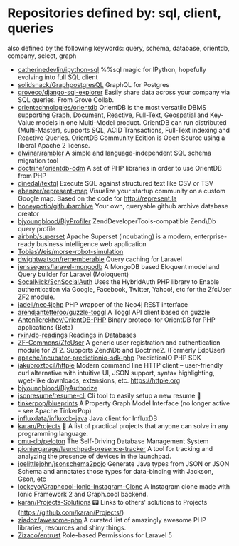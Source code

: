 # Repositories defined by: sql, client, queries

also defined by the following keywords: query, schema, database, orientdb, company, select, graph

- [catherinedevlin/ipython-sql](https://github.com/catherinedevlin/ipython-sql)
  %%sql magic for IPython, hopefully evolving into full SQL client
- [solidsnack/GraphpostgresQL](https://github.com/solidsnack/GraphpostgresQL)
  GraphQL for Postgres
- [groveco/django-sql-explorer](https://github.com/groveco/django-sql-explorer)
  Easily share data across your company via SQL queries. From Grove Collab.
- [orientechnologies/orientdb](https://github.com/orientechnologies/orientdb)
  OrientDB is the most versatile DBMS supporting Graph, Document, Reactive, Full-Text, Geospatial and Key-Value models in one Multi-Model product. OrientDB can run distributed (Multi-Master), supports SQL, ACID Transactions, Full-Text indexing and Reactive Queries. OrientDB Community Edition is Open Source using a liberal Apache 2 license.
- [elwinar/rambler](https://github.com/elwinar/rambler)
  A simple and language-independent SQL schema migration tool
- [doctrine/orientdb-odm](https://github.com/doctrine/orientdb-odm)
  A set of PHP libraries in order to use OrientDB from PHP
- [dinedal/textql](https://github.com/dinedal/textql)
  Execute SQL against structured text like CSV or TSV
- [abenzer/represent-map](https://github.com/abenzer/represent-map)
  Visualize your startup community on a custom Google map. Based on the code for http://represent.la
- [honeypotio/githubarchive](https://github.com/honeypotio/githubarchive)
  Your own, queryable github archive database creator
- [bjyoungblood/BjyProfiler](https://github.com/bjyoungblood/BjyProfiler)
  ZendDeveloperTools-compatible Zend\Db query profile
- [airbnb/superset](https://github.com/airbnb/superset)
  Apache Superset (incubating) is a modern, enterprise-ready business intelligence web application
- [TobiasWeis/morse-robot-simulation](https://github.com/TobiasWeis/morse-robot-simulation)
- [dwightwatson/rememberable](https://github.com/dwightwatson/rememberable)
  Query caching for Laravel
- [jenssegers/laravel-mongodb](https://github.com/jenssegers/laravel-mongodb)
  A MongoDB based Eloquent model and Query builder for Laravel (Moloquent)
- [SocalNick/ScnSocialAuth](https://github.com/SocalNick/ScnSocialAuth)
  Uses the HybridAuth PHP library to Enable authentication via Google, Facebook, Twitter, Yahoo!, etc for the ZfcUser ZF2 module.
- [jadell/neo4jphp](https://github.com/jadell/neo4jphp)
  PHP wrapper of the Neo4j REST interface
- [arendjantetteroo/guzzle-toggl](https://github.com/arendjantetteroo/guzzle-toggl)
  A Toggl API client based on guzzle
- [AntonTerekhov/OrientDB-PHP](https://github.com/AntonTerekhov/OrientDB-PHP)
  Binary protocol for OrientDB for PHP applications (Beta)
- [rxin/db-readings](https://github.com/rxin/db-readings)
  Readings in Databases
- [ZF-Commons/ZfcUser](https://github.com/ZF-Commons/ZfcUser)
  A generic user registration and authentication module for ZF2. Supports Zend\Db and Doctrine2. (Formerly EdpUser)
- [apache/incubator-predictionio-sdk-php](https://github.com/apache/incubator-predictionio-sdk-php)
  PredictionIO PHP SDK
- [jakubroztocil/httpie](https://github.com/jakubroztocil/httpie)
  Modern command line HTTP client – user-friendly curl alternative with intuitive UI, JSON support, syntax highlighting, wget-like downloads, extensions, etc.  https://httpie.org
- [bjyoungblood/BjyAuthorize](https://github.com/bjyoungblood/BjyAuthorize)
- [jsonresume/resume-cli](https://github.com/jsonresume/resume-cli)
  Cli tool to easily setup a new resume 📑
- [tinkerpop/blueprints](https://github.com/tinkerpop/blueprints)
  A Property Graph Model Interface (no longer active - see Apache TinkerPop)
- [influxdata/influxdb-java](https://github.com/influxdata/influxdb-java)
  Java client for InfluxDB
- [karan/Projects](https://github.com/karan/Projects)
  :page_with_curl: A list of practical projects that anyone can solve in any programming language.
- [cmu-db/peloton](https://github.com/cmu-db/peloton)
  The Self-Driving Database Management System
- [pioniergarage/launchpad-presence-tracker](https://github.com/pioniergarage/launchpad-presence-tracker)
  A tool for tracking and analyzing the presence of devices in the launchpad.
- [joelittlejohn/jsonschema2pojo](https://github.com/joelittlejohn/jsonschema2pojo)
  Generate Java types from JSON or JSON Schema and annotates those types for data-binding with Jackson, Gson, etc
- [lockeyo/Graphcool-Ionic-Instagram-Clone](https://github.com/lockeyo/Graphcool-Ionic-Instagram-Clone)
  A Instagram clone made with Ionic Framework 2 and Graph.cool backend.
- [karan/Projects-Solutions](https://github.com/karan/Projects-Solutions)
  :pager: Links to others' solutions to Projects (https://github.com/karan/Projects/)
- [ziadoz/awesome-php](https://github.com/ziadoz/awesome-php)
  A curated list of amazingly awesome PHP libraries, resources and shiny things.
- [Zizaco/entrust](https://github.com/Zizaco/entrust)
  Role-based Permissions for Laravel 5
